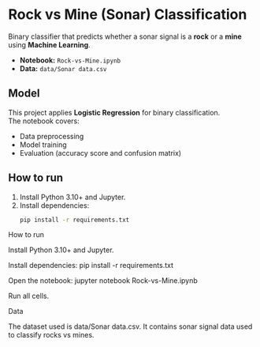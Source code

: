 # Rock vs Mine (Sonar) Classification

Binary classifier that predicts whether a sonar signal is a **rock** or a **mine** using **Machine Learning**.

- **Notebook:** `Rock-vs-Mine.ipynb`
- **Data:** `data/Sonar data.csv`

## Model
This project applies **Logistic Regression** for binary classification.  
The notebook covers:
- Data preprocessing
- Model training
- Evaluation (accuracy score and confusion matrix)

## How to run
1. Install Python 3.10+ and Jupyter.
2. Install dependencies:
   ```bash
   pip install -r requirements.txt

How to run

Install Python 3.10+ and Jupyter.

Install dependencies:
pip install -r requirements.txt

Open the notebook:
jupyter notebook Rock-vs-Mine.ipynb

Run all cells.

Data

The dataset used is data/Sonar data.csv.
It contains sonar signal data used to classify rocks vs mines.
